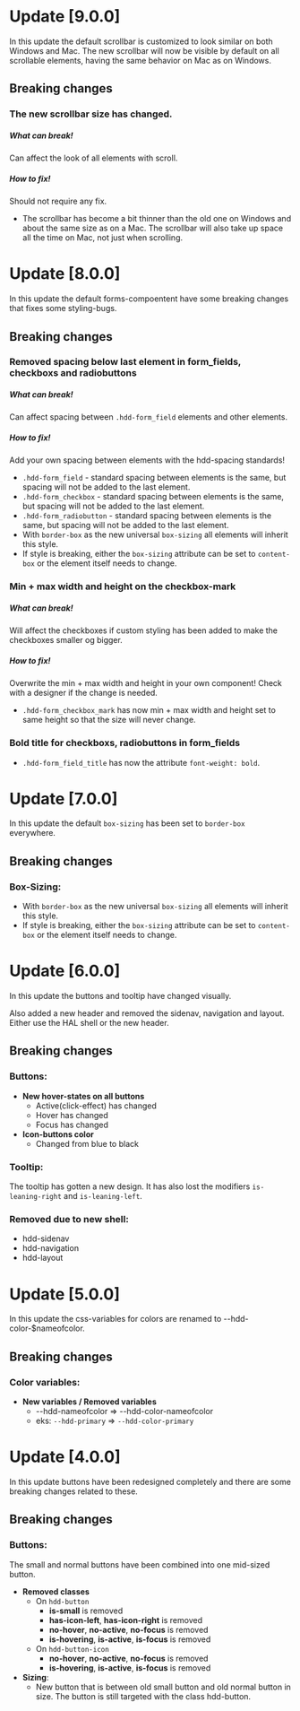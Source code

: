 # Update [9.0.0]
In this update the default scrollbar is customized to look similar on both Windows and Mac. The new scrollbar will now be visible by default on all scrollable elements, having the same behavior on Mac as on Windows.

## Breaking changes

### The new scrollbar size has changed.
##### What can break! 
Can affect the look of all elements with scroll. 
##### How to fix!
Should not require any fix.

* The scrollbar has become a bit thinner than the old one on Windows and about the same size as on a Mac. The scrollbar will also take up space all the time on Mac, not just when scrolling. 


# Update [8.0.0]
In this update the default forms-compoentent have some breaking changes that fixes some styling-bugs.

## Breaking changes

### Removed spacing below last element in form_fields, checkboxs and radiobuttons
##### What can break! 
Can affect spacing between `.hdd-form_field` elements and other elements.
##### How to fix!
Add your own spacing between elements with the hdd-spacing standards!

* `.hdd-form_field` - standard spacing between elements is the same, but spacing will not be added to the last element. 
* `.hdd-form_checkbox` - standard spacing between elements is the same, but spacing will not be added to the last element.
* `.hdd-form_radiobutton` - standard spacing between elements is the same, but spacing will not be added to the last element.
* With `border-box` as the new universal `box-sizing` all elements will inherit this style. 
* If style is breaking, either the `box-sizing` attribute can be set to `content-box` or the element itself needs to change.

### Min + max width and height on the checkbox-mark
##### What can break! 
Will affect the checkboxes if custom styling has been added to make the checkboxes smaller og bigger.
##### How to fix!
Overwrite the min + max width and height in your own component! Check with a designer if the change is needed. 

* `.hdd-form_checkbox_mark` has now min + max width and height set to same height so that the size will never change.

### Bold title for checkboxs, radiobuttons in form_fields
* `.hdd-form_field_title` has now the attribute `font-weight: bold`.


# Update [7.0.0]
In this update the default `box-sizing` has been set to `border-box` everywhere.

## Breaking changes

### Box-Sizing:
* With `border-box` as the new universal `box-sizing` all elements will inherit this style. 
* If style is breaking, either the `box-sizing` attribute can be set to `content-box` or the element itself needs to change.


# Update [6.0.0]
In this update the buttons and tooltip have changed visually. 

Also added a new header and removed the sidenav, navigation and layout. Either use the HAL shell or the new header.


## Breaking changes

### Buttons:

* **New hover-states on all buttons**
    * Active(click-effect) has changed
    * Hover has changed
    * Focus has changed
* **Icon-buttons color**
    * Changed from blue to black

### Tooltip:
The tooltip has gotten a new design. It has also lost the modifiers `is-leaning-right` and `is-leaning-left`.

### Removed due to new shell:
* hdd-sidenav
* hdd-navigation
* hdd-layout


# Update [5.0.0]
In this update the css-variables for colors are renamed to --hdd-color-$nameofcolor.

## Breaking changes

### Color variables:

* **New variables / Removed variables**
    * --hdd-nameofcolor => --hdd-color-nameofcolor
    * eks: `--hdd-primary` => `--hdd-color-primary`


# Update [4.0.0]
In this update buttons have been redesigned completely and there are some breaking changes related to these.

## Breaking changes

### Buttons:
The small and normal buttons have been combined into one mid-sized button.
* **Removed classes**
    * On `hdd-button`
        * **is-small** is removed
        * **has-icon-left**, **has-icon-right** is removed
        * **no-hover**, **no-active**, **no-focus** is removed
        * **is-hovering**, **is-active**, **is-focus** is removed
    * On `hdd-button-icon`
        * **no-hover**, **no-active**, **no-focus** is removed
        * **is-hovering**, **is-active**, **is-focus** is removed
* **Sizing**:
    * New button that is between old small button and old normal button in size. The button is still targeted with the class hdd-button.
